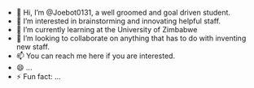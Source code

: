 - 👋 Hi, I’m @Joebot0131, a well groomed and goal driven student. 
- 👀 I’m interested in brainstorming and innovating helpful staff. 
- 🌱 I’m currently learning at the University of Zimbabwe
- 💞️ I’m looking to collaborate on anything that has to do with inventing new staff.
- 📫 You can reach me here if you are interested. 
- 😄  ...
- ⚡ Fun fact: ...

<!---
Joebot0131/Joebot0131 is a ✨ special ✨ repository because its `README.md` (this file) appears on your GitHub profile.
You can click the Preview link to take a look at your changes.
--->
